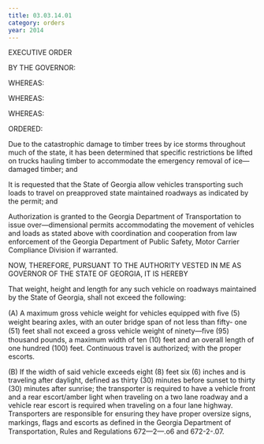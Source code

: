 ```yaml
---
title: 03.03.14.01
category: orders
year: 2014
---
```

 

EXECUTIVE ORDER

BY THE GOVERNOR:

WHEREAS:

WHEREAS:

WHEREAS:

ORDERED:

Due to the catastrophic damage to timber trees by ice storms throughout much of
the state, it has been determined that specific restrictions be lifted on trucks
hauling timber to accommodate the emergency removal of ice—damaged timber;
and

It is requested that the State of Georgia allow vehicles transporting such loads to
travel on preapproved state maintained roadways as indicated by the permit; and

Authorization is granted to the Georgia Department of Transportation to issue
over—dimensional permits accommodating the movement of vehicles and loads as
stated above with coordination and cooperation from law enforcement of the
Georgia Department of Public Safety, Motor Carrier Compliance Division if
warranted.

NOW, THEREFORE, PURSUANT TO THE AUTHORITY VESTED IN ME AS
GOVERNOR OF THE STATE OF GEORGIA, IT IS HEREBY

That weight, height and length for any such vehicle on roadways maintained by
the State of Georgia, shall not exceed the following:

(A) A maximum gross vehicle weight for vehicles equipped with ﬁve (5)
weight bearing axles, with an outer bridge span of not less than fifty-
one (51) feet shall not exceed a gross vehicle weight of ninety—ﬁve (95)
thousand pounds, a maximum width of ten (10) feet and an overall
length of one hundred (100) feet. Continuous travel is authorized;
with the proper escorts.

(B) If the width of said vehicle exceeds eight (8) feet six (6) inches and is
traveling after daylight, defined as thirty (30) minutes before sunset to
thirty (30) minutes after sunrise; the transporter is required to have a
vehicle front and a rear escort/amber light when traveling on a two
lane roadway and a vehicle rear escort is required when traveling on a
four lane highway. Transporters are responsible for ensuring they
have proper oversize signs, markings, ﬂags and escorts as defined in
the Georgia Department of Transportation, Rules and Regulations
672—2—.o6 and 672-2-.07.

